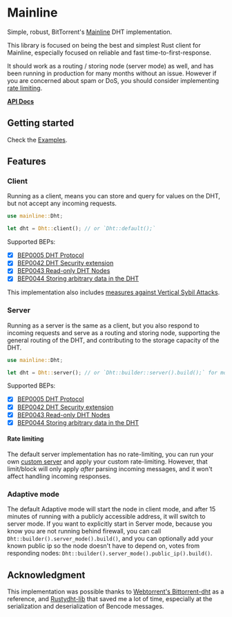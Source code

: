 # Mainline

Simple, robust, BitTorrent's [Mainline](https://en.wikipedia.org/wiki/Mainline_DHT) DHT implementation.

This library is focused on being the best and simplest Rust client for Mainline, especially focused on reliable and fast time-to-first-response.

It should work as a routing / storing node (server mode) as well, and has been running in production for many months without an issue. 
However if you are concerned about spam or DoS, you should consider implementing [rate limiting](#rate-limiting).

**[API Docs](https://docs.rs/mainline/latest/mainline/)**

## Getting started

Check the [Examples](https://github.com/Nuhvi/mainline/tree/main/examples).

## Features

### Client

Running as a client, means you can store and query for values on the DHT, but not accept any incoming requests.

```rust
use mainline::Dht;

let dht = Dht::client(); // or `Dht::default();`
```

Supported BEPs:
- [x] [BEP0005 DHT Protocol](https://www.bittorrent.org/beps/bep_0005.html)
- [x] [BEP0042 DHT Security extension](https://www.bittorrent.org/beps/bep_0042.html)
- [x] [BEP0043 Read-only DHT Nodes](https://www.bittorrent.org/beps/bep_0043.html)
- [x] [BEP0044 Storing arbitrary data in the DHT](https://www.bittorrent.org/beps/bep_0044.html)

This implementation also includes [measures against Vertical Sybil Attacks](./docs/sybil-resistance.md).

### Server

Running as a server is the same as a client, but you also respond to incoming requests and serve as a routing and storing node, supporting the general routing of the DHT, and contributing to the storage capacity of the DHT.

```rust
use mainline::Dht;

let dht = Dht::server(); // or `Dht::builder::server().build();` for more control.
```

Supported BEPs:
- [x] [BEP0005 DHT Protocol](https://www.bittorrent.org/beps/bep_0005.html)
- [x] [BEP0042 DHT Security extension](https://www.bittorrent.org/beps/bep_0042.html)
- [x] [BEP0043 Read-only DHT Nodes](https://www.bittorrent.org/beps/bep_0043.html)
- [x] [BEP0044 Storing arbitrary data in the DHT](https://www.bittorrent.org/beps/bep_0044.html)

#### Rate limiting

The default server implementation has no rate-limiting, you can run your own [custom server](./examples/custom_server.rs) and apply your custom rate-limiting. 
However, that limit/block will only apply _after_ parsing incoming messages, and it won't affect handling incoming responses.

### Adaptive mode

The default Adaptive mode will start the node in client mode, and after 15 minutes of running with a publicly accessible address,
it will switch to server mode. If you want to explicitly start in Server mode, because you know you are not running behind firewall,
you can call `Dht::builder().server_mode().build()`, and you can optionally add your known public ip so the node doesn't have to depend on,
votes from responding nodes: `Dht::builder().server_mode().public_ip().build()`.

## Acknowledgment

This implementation was possible thanks to [Webtorrent's Bittorrent-dht](https://github.com/webtorrent/bittorrent-dht) as a reference, 
and [Rustydht-lib](https://github.com/raptorswing/rustydht-lib) that saved me a lot of time, especially at the serialization and deserialization of Bencode messages.
